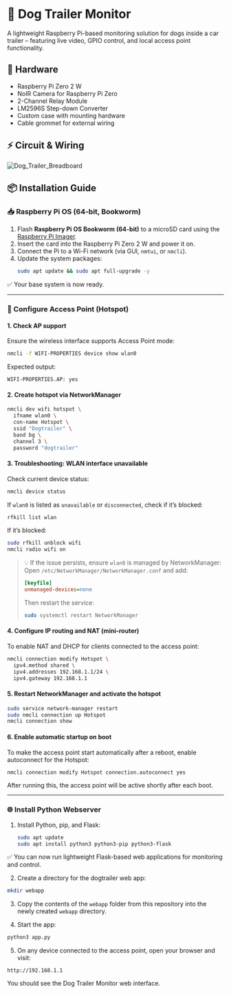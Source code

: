 # 🐶 Dog Trailer Monitor

A lightweight Raspberry Pi-based monitoring solution for dogs inside a car trailer – featuring live video, GPIO control, and local access point functionality.


## 🔧 Hardware

- Raspberry Pi Zero 2 W  
- NoIR Camera for Raspberry Pi Zero  
- 2-Channel Relay Module  
- LM2596S Step-down Converter  
- Custom case with mounting hardware  
- Cable grommet for external wiring  


## ⚡ Circuit & Wiring

![Dog_Trailer_Breadboard](https://github.com/user-attachments/assets/2f722542-6e5a-446f-82ca-80c806fdb9cd)


## 📦 Installation Guide

### 📥 Raspberry Pi OS (64-bit, Bookworm)

1. Flash **Raspberry Pi OS Bookworm (64-bit)** to a microSD card using the [Raspberry Pi Imager](https://www.raspberrypi.com/software/).
2. Insert the card into the Raspberry Pi Zero 2 W and power it on.
3. Connect the Pi to a Wi-Fi network (via GUI, `nmtui`, or `nmcli`).
4. Update the system packages:
   ```bash
   sudo apt update && sudo apt full-upgrade -y
   ```

✅ Your base system is now ready.

---

### 📡 Configure Access Point (Hotspot)

#### 1. Check AP support

Ensure the wireless interface supports Access Point mode:

```bash
nmcli -f WIFI-PROPERTIES device show wlan0
```

Expected output:
```
WIFI-PROPERTIES.AP: yes
```


#### 2. Create hotspot via NetworkManager

```bash
nmcli dev wifi hotspot \
  ifname wlan0 \
  con-name Hotspot \
  ssid "Dogtrailer" \
  band bg \
  channel 3 \
  password "dogtrailer"
```


#### 3. Troubleshooting: WLAN interface unavailable

Check current device status:

```bash
nmcli device status
```

If `wlan0` is listed as `unavailable` or `disconnected`, check if it’s blocked:

```bash
rfkill list wlan
```

If it’s blocked:
```bash
sudo rfkill unblock wifi
nmcli radio wifi on
```

> 💡 If the issue persists, ensure `wlan0` is managed by NetworkManager:
> Open `/etc/NetworkManager/NetworkManager.conf` and add:
> ```ini
> [keyfile]
> unmanaged-devices=none
> ```
> Then restart the service:
> ```bash
> sudo systemctl restart NetworkManager
> ```


#### 4. Configure IP routing and NAT (mini-router)

To enable NAT and DHCP for clients connected to the access point:

```bash
nmcli connection modify Hotspot \
  ipv4.method shared \
  ipv4.addresses 192.168.1.1/24 \
  ipv4.gateway 192.168.1.1
```


#### 5. Restart NetworkManager and activate the hotspot

```bash
sudo service network-manager restart
sudo nmcli connection up Hotspot
nmcli connection show
```


#### 6. Enable automatic startup on boot

To make the access point start automatically after a reboot, enable autoconnect for the Hotspot:

```bash
nmcli connection modify Hotspot connection.autoconnect yes
```

After running this, the access point will be active shortly after each boot.

---

### 🌐 Install Python Webserver

1. Install Python, pip, and Flask:
   ```bash
   sudo apt update
   sudo apt install python3 python3-pip python3-flask

✅ You can now run lightweight Flask-based web applications for monitoring and control.

2. Create a directory for the dogtrailer web app:

```bash
mkdir webapp
```

3. Copy the contents of the `webapp` folder from this repository into the newly created `webapp` directory.

4. Start the app:

```bash
python3 app.py
```

5. On any device connected to the access point, open your browser and visit:

```
http://192.168.1.1
```

You should see the Dog Trailer Monitor web interface.
